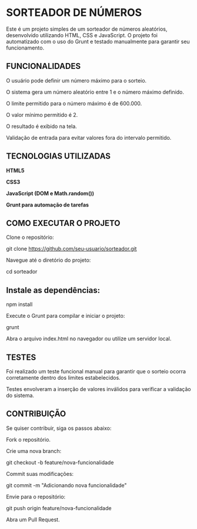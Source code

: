 # SORTEADOR DE NÚMEROS

Este é um projeto simples de um sorteador de números aleatórios, desenvolvido utilizando HTML, CSS e JavaScript. O projeto foi automatizado com o uso do Grunt e testado manualmente para garantir seu funcionamento.

## FUNCIONALIDADES

O usuário pode definir um número máximo para o sorteio.

O sistema gera um número aleatório entre 1 e o número máximo definido.

O limite permitido para o número máximo é de 600.000.

O valor mínimo permitido é 2.

O resultado é exibido na tela.

Validação de entrada para evitar valores fora do intervalo permitido.

## TECNOLOGIAS UTILIZADAS

**HTML5**

**CSS3**

**JavaScript (DOM e Math.random())**

**Grunt para automação de tarefas**

## COMO EXECUTAR O PROJETO

Clone o repositório:

git clone https://github.com/seu-usuario/sorteador.git

Navegue até o diretório do projeto:

cd sorteador

## Instale as dependências:

npm install

Execute o Grunt para compilar e iniciar o projeto:

grunt

Abra o arquivo index.html no navegador ou utilize um servidor local.

## TESTES

Foi realizado um teste funcional manual para garantir que o sorteio ocorra corretamente dentro dos limites estabelecidos.

Testes envolveram a inserção de valores inválidos para verificar a validação do sistema.

## CONTRIBUIÇÃO

Se quiser contribuir, siga os passos abaixo:

Fork o repositório.

Crie uma nova branch:

git checkout -b feature/nova-funcionalidade

Commit suas modificações:

git commit -m "Adicionando nova funcionalidade"

Envie para o repositório:

git push origin feature/nova-funcionalidade

Abra um Pull Request.
